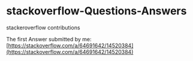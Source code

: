 # stackoverflow-Questions-Answers
stackeroverflow contributions

The first Answer submitted by me:
[https://stackoverflow.com/a/64691642/14520384](https://stackoverflow.com/a/64691642/14520384)

